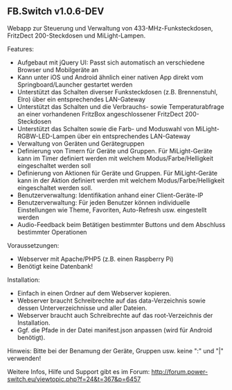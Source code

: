 FB.Switch v1.0.6-DEV
---------------------
Webapp zur Steuerung und Verwaltung von 433-MHz-Funksteckdosen, FritzDect 200-Steckdosen und MiLight-Lampen.

Features:
- Aufgebaut mit jQuery UI: Passt sich automatisch an verschiedene Browser und Mobilgeräte an
- Kann unter iOS und Android ähnlich einer nativen App direkt vom Springboard/Launcher gestartet werden
- Unterstützt das Schalten diverser Funksteckdosen (z.B. Brennenstuhl, Elro) über ein entsprechendes LAN-Gateway
- Unterstützt das Schalten und die Verbrauchs- sowie Temperaturabfrage an einer vorhandenen FritzBox angeschlossener FritzDect 200-Steckdosen
- Unterstützt das Schalten sowie die Farb- und Moduswahl von MiLight-RGBW-LED-Lampen über ein entsprechendes LAN-Gateway
- Verwaltung von Geräten und Gerätegruppen
- Definierung von Timern für Geräte und Gruppen. Für MiLight-Geräte kann im Timer definiert werden mit welchem Modus/Farbe/Helligkeit eingeschaltet werden soll
- Definierung von Aktionen für Geräte und Gruppen. Für MiLight-Geräte kann in der Aktion definiert werden mit welchem Modus/Farbe/Helligkeit eingeschaltet werden soll.
- Benutzerverwaltung: Identifikation anhand einer Client-Geräte-IP
- Benutzerverwaltung: Für jeden Benutzer können individuelle Einstellungen wie Theme, Favoriten, Auto-Refresh usw. eingestellt werden
- Audio-Feedback beim Betätigen bestimmter Buttons und dem Abschluss bestimmter Operationen


Voraussetzungen:
- Webserver mit Apache/PHP5 (z.B. einen Raspberry Pi)
- Benötigt keine Datenbank!

Installation:
- Einfach in einen Ordner auf dem Webserver kopieren.
- Webserver braucht Schreibrechte auf das data-Verzeichnis sowie dessen Unterverzeichnisse und aller Dateien.
- Webserver braucht auch Schreibrechte auf das root-Verzeichnis der Installation.
- Ggf. die Pfade in der Datei manifest.json anpassen (wird für Android benötigt).

Hinweis: Bitte bei der Benamung der Geräte, Gruppen usw. keine ":" und "|" verwenden!

Weitere Infos, Hilfe und Support gibt es im Forum:
http://forum.power-switch.eu/viewtopic.php?f=24&t=367&p=6457
